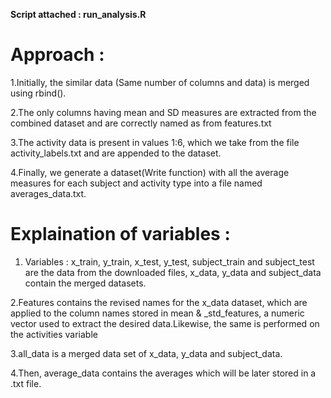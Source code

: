 
**Script attached : run_analysis.R**

# Approach : 

1.Initially, the similar data (Same number of columns and data) is merged using rbind().

2.The only columns having mean and SD measures are extracted from the combined dataset and are correctly named as from features.txt

3.The activity data is present in values 1:6, which we take from the file activity_labels.txt and are appended to the dataset.

4.Finally, we generate a dataset(Write function) with all the average measures for each subject and activity type into a file named averages_data.txt.

# Explaination of variables :

1. Variables : x_train, y_train, x_test, y_test, subject_train and subject_test are the data from the downloaded files, x_data, y_data and subject_data contain the merged datasets.

2.Features contains the revised names for the x_data dataset, which are applied to the column names stored in mean & _std_features, a numeric vector used to extract the desired data.Likewise, the same is performed on the activities variable

3.all_data is a merged data set of x_data, y_data and subject_data.

4.Then, average_data contains the averages which will be later stored in a .txt file.